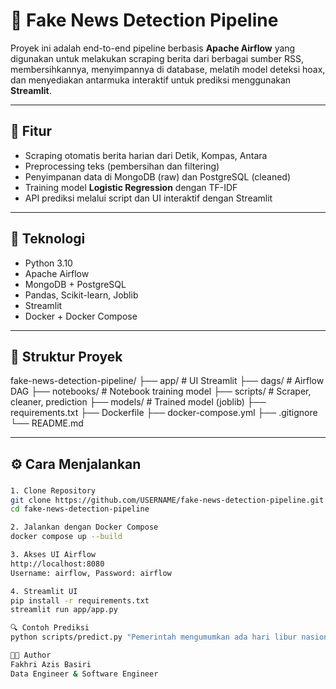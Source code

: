 # 📰 Fake News Detection Pipeline

Proyek ini adalah end-to-end pipeline berbasis **Apache Airflow** yang digunakan untuk melakukan scraping berita dari berbagai sumber RSS, membersihkannya, menyimpannya di database, melatih model deteksi hoax, dan menyediakan antarmuka interaktif untuk prediksi menggunakan **Streamlit**.

---

## 🚀 Fitur

- Scraping otomatis berita harian dari Detik, Kompas, Antara
- Preprocessing teks (pembersihan dan filtering)
- Penyimpanan data di MongoDB (raw) dan PostgreSQL (cleaned)
- Training model **Logistic Regression** dengan TF-IDF
- API prediksi melalui script dan UI interaktif dengan Streamlit

---

## 🧱 Teknologi

- Python 3.10
- Apache Airflow
- MongoDB + PostgreSQL
- Pandas, Scikit-learn, Joblib
- Streamlit
- Docker + Docker Compose

---

## 🧪 Struktur Proyek

fake-news-detection-pipeline/
├── app/ # UI Streamlit
├── dags/ # Airflow DAG
├── notebooks/ # Notebook training model
├── scripts/ # Scraper, cleaner, prediction
├── models/ # Trained model (joblib)
├── requirements.txt
├── Dockerfile
├── docker-compose.yml
├── .gitignore
└── README.md


---

## ⚙️ Cara Menjalankan

###
```bash
1. Clone Repository
git clone https://github.com/USERNAME/fake-news-detection-pipeline.git
cd fake-news-detection-pipeline

2. Jalankan dengan Docker Compose
docker compose up --build

3. Akses UI Airflow
http://localhost:8080
Username: airflow, Password: airflow

4. Streamlit UI
pip install -r requirements.txt
streamlit run app/app.py

🔍 Contoh Prediksi
python scripts/predict.py "Pemerintah mengumumkan ada hari libur nasional baru."

👨‍💻 Author
Fakhri Azis Basiri
Data Engineer & Software Engineer